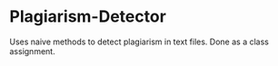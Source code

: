 # Plagiarism-Detector
Uses naive methods to detect plagiarism in text files. Done as a class assignment.

